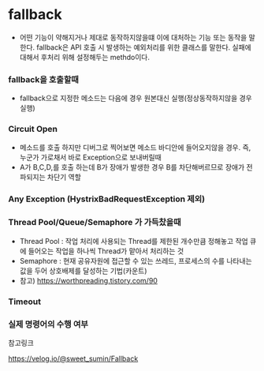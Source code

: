 # fallback
- 어떤 기능이 약해지거나 제대로 동작하지않을떄 이에 대처하는 기능 또는 동작을 말한다. fallback은 API 호출 시 발생하는 예외처리를 위한 클래스를 말한다. 실패에 대해서 후처리 위해 설정해두는 methdo이다.

### fallback을 호출할때
- fallback으로 지정한 메소드는 다음에 경우 원본대신 실행(정상동작하지않을 경우 실행)

### Circuit Open
- 메소드를 호출 하지만 디버그로 찍어보면 메소드 바디안에 들어오지않을 경우. 즉, 누군가 가로채서 바로 Exception으로 보내버릴때 
- A가 B,C,D,를 호출 하는데 B가 장애가 발생한 경우 B를 차단해버르므로 장애가 전파되지는 차단기 역할

### Any Exception (HystrixBadRequestException 제외)

### Thread Pool/Queue/Semaphore 가 가득찼을때
- Thread Pool : 작업 처리에 사용되는 Thread를 제한된 개수만큼 정해놓고 작업 큐에 들어오는 작업을 하나씩 Thread가 맡아서 처리하는 것
- Semaphore : 현재 공유자원에 접근할 수 있는 쓰레드, 프로세스의 수를 나타내는 값을 두어 상호배제를 달성하는 기법(카운트)
- 참고) https://worthpreading.tistory.com/90
### Timeout
### 실제 명령어의 수행 여부

참고링크 

https://velog.io/@sweet_sumin/Fallback